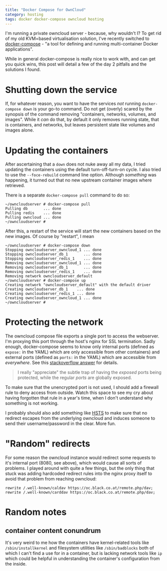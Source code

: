 ```yaml
---
title: "Docker Compose for OwnCloud"
category: hosting
tags: docker docker-compose owncloud hosting
---
```


I'm running a private owncloud server - because, why wouldn't I? To get rid of my old KVM=based virtualisation solution, I've recently switched to [docker-compose](https://docs.docker.com/compose/) - "a tool for defining and running multi-container Docker applications".

While in general docker-compose is really nice to work with, and can get you quick wins, this post will detail a few of the day 2 pitfalls and the solutions I found.

# Shutting down the service

If, for whatever reason, you want to have the services _not_ running `docker-compose down` is your go-to command. Do not get (overly) scared by the synopsis of the command removing "containers, networks, volumes, and images". While it _can_ do that, by default it only removes running state, that is containers, and networks, but leaves persistent state like volumes and images alone.

# Updating the containers

After ascertaining that a `down` does not nuke away all my data, I tried updating the containers using the default turn-off-turn-on cycle. I also tried to use the `--foce-rebuild` command line option. Although *something* was happening, it turned out that no new upstream container images where retrieved.

There is a separate `docker-compose pull` command to do so:

```
~/owncloudserver # docker-compose pull
Pulling db       ... done
Pulling redis    ... done
Pulling owncloud ... done
~/owncloudserver #
```

After this, a restart of the service will start the new containers based on the new images. Of course by "restart", I mean

```
~/owncloudserver # docker-compose down
Stopping owncloudserver_owncloud_1 ... done
Stopping owncloudserver_db_1       ... done
Stopping owncloudserver_redis_1    ... done
Removing owncloudserver_owncloud_1 ... done
Removing owncloudserver_db_1       ... done
Removing owncloudserver_redis_1    ... done
Removing network owncloudserver_default
~/owncloudserver # docker-compose up
Creating network "owncloudserver_default" with the default driver
Creating owncloudserver_db_1    ... done
Creating owncloudserver_redis_1 ... done
Creating owncloudserver_owncloud_1 ... done
~/owncloudserver #
```

# Protecting the network

The owncloud compose file exports a single port to access the webserver. I'm proxying this port through the host's nginx for SSL termination. Sadly enough, docker-compose seems to know only internal ports (defined as `expose:` in the YAML) which are only accessible from other containers) and external ports (defined as `ports:` in the YAML) which are accessible from _everywhere_. See this [stackoverflow answer](https://stackoverflow.com/a/40801773/4918) for details.

> I really "appreciate" the subtle trap of having the _exposed_ ports being protected, while the regular _ports_ are globally exposed.

To make sure that the unencrypted port is not used, I should add a firewall rule to deny access from outside. Watch this space to see my cry about having forgotten that rule in a year's time, when I don't understand why something is not working.

I probably should also add something like [HSTS](https://en.wikipedia.org/wiki/HTTP_Strict_Transport_Security) to make sure that no redirect escapes from the underlying owncloud and induces someone to send their username/password in the clear. More fun.

# "Random" redirects

For some reason the owncloud instance would redirect some requests to it's internal port (8080, see above), which would cause all sorts of problems. I played around with quite a few things, but the only thing that stuck was adding hardcoded redirect rules into the nginx proxy itself to avoid that problem from reaching owncloud:

```
rewrite /.well-known/caldav https://oc.black.co.at/remote.php/dav;
rewrite /.well-known/carddav https://oc.black.co.at/remote.php/dav;
```

# Random notes

## container content conundrum

It's very weird to me how the containers have kernel-related tools like `/sbin/installkernel` and filesystem utilities like `/sbin/badblocks` both of which I can't find a use for in a container, but is lacking network tools like `ip` which could be helpful in understanding the container's configuration from the inside.
